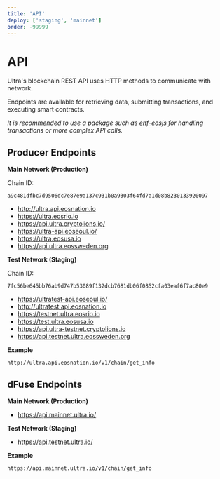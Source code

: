 ```yaml
---
title: 'API'
deploy: ['staging', 'mainnet']
order: -99999
---
```


# API

Ultra's blockchain REST API uses HTTP methods to communicate with network.

Endpoints are available for retrieving data, submitting transactions, and executing smart contracts.

_It is recommended to use a package such as [enf-eosjs](https://github.com/eosnetworkfoundation/mandel-eosjs) for handling transactions or more complex API calls._

## Producer Endpoints

**Main Network (Production)**

Chain ID:

```
a9c481dfbc7d9506dc7e87e9a137c931b0a9303f64fd7a1d08b8230133920097
```

- http://ultra.api.eosnation.io
- https://ultra.eosrio.io
- https://api.ultra.cryptolions.io/
- https://ultra-api.eoseoul.io/
- https://ultra.eosusa.io
- https://api.ultra.eossweden.org

**Test Network (Staging)**

Chain ID:

```
7fc56be645bb76ab9d747b53089f132dcb7681db06f0852cfa03eaf6f7ac80e9
```

- https://ultratest-api.eoseoul.io/
- http://ultratest.api.eosnation.io
- https://testnet.ultra.eosrio.io
- https://test.ultra.eosusa.io
- https://api.ultra-testnet.cryptolions.io
- https://api.testnet.ultra.eossweden.org

**Example**

```
http://ultra.api.eosnation.io/v1/chain/get_info
```

## dFuse Endpoints

**Main Network (Production)**

- https://api.mainnet.ultra.io/

**Test Network (Staging)**

- https://api.testnet.ultra.io/

**Example**

```
https://api.mainnet.ultra.io/v1/chain/get_info
```

